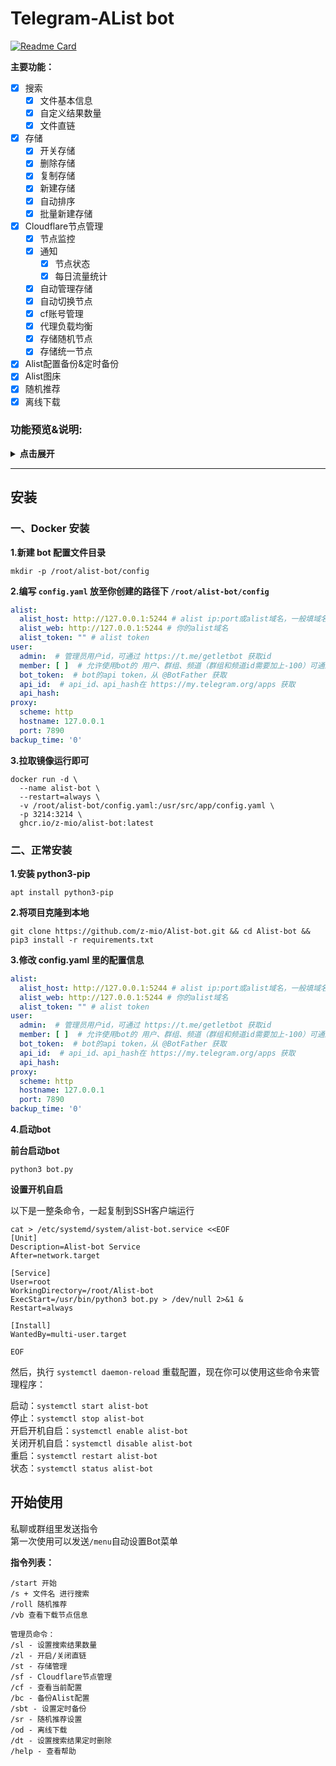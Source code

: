 # Telegram-AList bot

[![Readme Card](https://github-readme-stats.vercel.app/api/pin/?username=alist-org&repo=alist)](https://github.com/alist-org/alist)

**主要功能：**

- [x] 搜索
    - [x] 文件基本信息
    - [x] 自定义结果数量
    - [x] 文件直链
- [x] 存储
    - [x] 开关存储
    - [x] 删除存储
    - [x] 复制存储
    - [x] 新建存储
    - [x] 自动排序
    - [x] 批量新建存储
- [x] Cloudflare节点管理
    - [x] 节点监控
    - [x] 通知
        - [x] 节点状态
        - [x] 每日流量统计
    - [x] 自动管理存储
    - [x] 自动切换节点
    - [x] cf账号管理
    - [x] 代理负载均衡
    - [x] 存储随机节点
    - [x] 存储统一节点
- [x] Alist配置备份&定时备份
- [x] Alist图床
- [x] 随机推荐
- [x] 离线下载

### 功能预览&说明:

<details>
<summary><b>点击展开</b></summary>


<details>
<summary><b>搜索</b></summary>

![搜索预览图](https://img.155155155.xyz/2023/12/1703834393546.png)

</details>

<details>
<summary><b>配置备份</b></summary>

可以回复消息来添加备注，可以重复修改

![配置备份](https://img.155155155.xyz/2023/12/1703835568828.gif)

</details>


<details>
<summary><b>存储管理菜单</b></summary>

![管理存储](https://img.155155155.xyz/2023/12/1703835610320.png)

</details>


<details>
<summary><b>开关存储</b></summary>

![管理存储](https://img.155155155.xyz/2023/12/1703835984793.png)

</details>


<details>
<summary><b>复制存储</b></summary>

自动复制存储为负载均衡，存储排序会自动加1   
![复制存储](https://img.155155155.xyz/2023/12/1703836021621.png)

</details>


<details>
<summary><b>删除存储</b></summary>

![复制存储](https://img.155155155.xyz/2023/12/1703836083261.png)

</details>


<details>
<summary><b>新建&批量新建&默认配置</b></summary>

<details>
<summary><b> - 新建&批量新建</b></summary>

支持添加所有 AList 支持的存储

![新建&批量新建](https://img.155155155.xyz/2023/12/1703836646184.png)

![新建&批量新建](https://img.155155155.xyz/2023/12/1703836713207.png)

**添加单个**

![新建&批量新建](https://img.155155155.xyz/2023/12/1703836862502.png)

**批量添加**

![新建&批量新建](https://img.155155155.xyz/2023/12/1703836915002.png)

![新建&批量新建](https://img.155155155.xyz/2023/12/1703836982303.png)

![新建&批量新建](https://img.155155155.xyz/2023/12/1703837216466.png)


</details>


<details>
<summary><b> - 默认配置</b></summary>

可以设置默认配置，新建存储会优先使用默认配置。所有参数都可以设置默认值

比如设置了PikPak的`用户名`和`密码`，新建的时候就不需要输入了，只需要输入`挂载路径`和`分享ID`

![默认配置](https://img.155155155.xyz/2023/12/1703837264493.png)

</details>

</details>

<details>
<summary><b> 图床</b></summary>

![i5mjHX.gif](https://img.155155155.xyz/2023/12/1703837391936.png)
![i5mjHX.gif](https://img.155155155.xyz/2023/12/1703837424640.png)


</details>

<details>
<summary><b> Cloudflare节点管理</b></summary>

**节点状态监控**：每 60 秒检测一次节点状态，如果节点`掉线`或`故障`会发送通知  
**每日流量统计**：每天定时发送当天使用的流量  
**自动管理存储**：检测到节点掉线，会自动关闭存储，节点恢复后自动开启存储  
**自动切换节点**：检测到节点掉线，会自动切换其他未使用的可用节点，每天早上8点自动恢复原来的节点  
**节点负载均衡（推荐）**：用户下载时会自动重定向到可用下载节点

如果`自动管理存储`和`自动切换节点`同时启用，那么当节点失效时会优先切换节点，如果节点全部不可用，才会关闭存储

注：添加cf账号默认使用第一个域名的第一个Workers路由  
**如果你cf账号里面有多个域名，域名下面有多个Workers路由，建议手动添加账号**

<details>
<summary><b> 手动添加账号</b></summary>

打开`cloudflare_cfg.yaml`配置文件，将账号添加到`node`列表，格式如下：

``` yaml
node:
- account_id: 
  email: 
  global_api_key: 
  url: 
  zone_id: 
- account_id: 
  email: 
  global_api_key: 
  url: 
  zone_id: 
```

**account_id：`cf主页` --> `域名` --> `右下角` --> `帐户 ID`**  
**zone_id: `cf主页` --> `域名` --> `右下角` --> `区域 ID`**

**email：cf账号的邮箱**  
**global_api_key：`cf主页` --> `右上角头像` --> `我的个人资料` --> `API 令牌` --> `Global API Key`**  
**url：填workers路由里面添加的，用来做代理的域名就行，只填域名，不要加https和后面的/*，例：a.ziling.cf**

</details>

![enter description here](https://img.155155155.xyz/2023/12/1703837685120.png)

![enter description here](https://img.155155155.xyz/2023/12/1703837748426.png)

</details>

<details>
<summary><b> 随机推荐</b></summary>

该功能会随机发送一个资源，并支持自定义路径和关键词。

**支持的命令**  
**/sr**  
随机推荐设置菜单  
**/roll**  
使用/roll命令，系统将从所有路径中随机选择一个资源并发送。  
**/roll 关键词**  
使用/roll命令后加上一个关键词，系统将从对应的路径中随机选择一个资源并发送。

您可以自定义路径和关键词，以便根据需求发送不同的资源。每个关键词可以对应多个路径，如下：

``` yaml
path:
  关键词: 路径 # 路径前面需要加上斜杠
  act: /,【ACT-动作游戏】
  adv: /,【ADV-冒险游戏】
  rpg: /,【RPG-角色扮演游戏】
  slg: /,【SLG-策略游戏】
  gd:
    - /%60【归%20档】/【KRKR合集】/1
    - /%60【归%20档】/【KRKR合集】/2
    - /%60【归%20档】/【ONS合集】
```

![Vt1xn3.png](https://img.155155155.xyz/2023/12/1703837814405.png)


</details>

</details>

---

## 安装

### 一、Docker 安装

**1.新建 bot 配置文件目录**

```shell
mkdir -p /root/alist-bot/config
```

**2.编写 `config.yaml` 放至你创建的路径下 `/root/alist-bot/config`**

```yaml
alist:
  alist_host: http://127.0.0.1:5244 # alist ip:port或alist域名，一般填域名即可
  alist_web: http://127.0.0.1:5244 # 你的alist域名
  alist_token: "" # alist token
user:
  admin:  # 管理员用户id，可通过 https://t.me/getletbot 获取id
  member: [ ]  # 允许使用bot的 用户、群组、频道（群组和频道id需要加上-100）可通过 https://t.me/getletbot 获取id。 留空为所有人可用
  bot_token:  # bot的api token，从 @BotFather 获取
  api_id:  # api_id、api_hash在 https://my.telegram.org/apps 获取
  api_hash:
proxy:
  scheme: http
  hostname: 127.0.0.1
  port: 7890
backup_time: '0'
```

**3.拉取镜像运行即可**

```shell
docker run -d \
  --name alist-bot \
  --restart=always \
  -v /root/alist-bot/config.yaml:/usr/src/app/config.yaml \
  -p 3214:3214 \
  ghcr.io/z-mio/alist-bot:latest
```

### 二、正常安装

**1.安装 python3-pip**

```
apt install python3-pip
```

**2.将项目克隆到本地**

``` 
git clone https://github.com/z-mio/Alist-bot.git && cd Alist-bot && pip3 install -r requirements.txt
```

**3.修改 config.yaml 里的配置信息**

```yaml
alist:
  alist_host: http://127.0.0.1:5244 # alist ip:port或alist域名，一般填域名即可
  alist_web: http://127.0.0.1:5244 # 你的alist域名
  alist_token: "" # alist token
user:
  admin:  # 管理员用户id，可通过 https://t.me/getletbot 获取id
  member: [ ]  # 允许使用bot的 用户、群组、频道（群组和频道id需要加上-100）可通过 https://t.me/getletbot 获取id。 留空为所有人可用
  bot_token:  # bot的api token，从 @BotFather 获取
  api_id:  # api_id、api_hash在 https://my.telegram.org/apps 获取
  api_hash:
proxy:
  scheme: http
  hostname: 127.0.0.1
  port: 7890
backup_time: '0'
```

**4.启动bot**

**前台启动bot**

``` 
python3 bot.py
```

**设置开机自启**

以下是一整条命令，一起复制到SSH客户端运行

``` 
cat > /etc/systemd/system/alist-bot.service <<EOF
[Unit]
Description=Alist-bot Service
After=network.target

[Service]
User=root
WorkingDirectory=/root/Alist-bot
ExecStart=/usr/bin/python3 bot.py > /dev/null 2>&1 &
Restart=always

[Install]
WantedBy=multi-user.target

EOF
```

然后，执行 `systemctl daemon-reload` 重载配置，现在你可以使用这些命令来管理程序：

启动：`systemctl start alist-bot`  
停止：`systemctl stop alist-bot`    
开启开机自启：`systemctl enable alist-bot`  
关闭开机自启：`systemctl disable alist-bot`  
重启：`systemctl restart alist-bot`  
状态：`systemctl status alist-bot`

## 开始使用

私聊或群组里发送指令  
第一次使用可以发送`/menu`自动设置Bot菜单

**指令列表：**

```
/start 开始
/s + 文件名 进行搜索
/roll 随机推荐
/vb 查看下载节点信息

管理员命令：
/sl - 设置搜索结果数量
/zl - 开启/关闭直链
/st - 存储管理 
/sf - Cloudflare节点管理
/cf - 查看当前配置
/bc - 备份Alist配置
/sbt - 设置定时备份
/sr - 随机推荐设置
/od - 离线下载
/dt - 设置搜索结果定时删除
/help - 查看帮助
```



